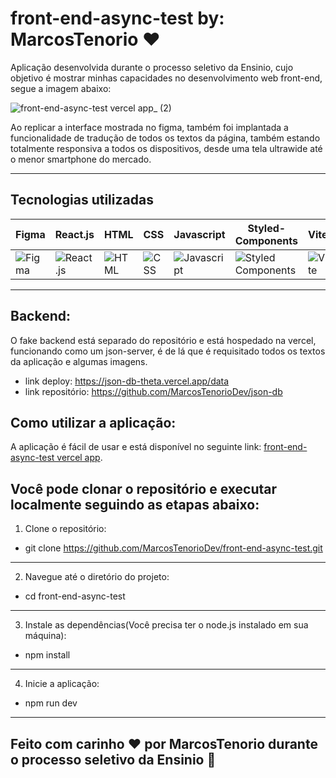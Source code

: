 # front-end-async-test by: MarcosTenorio &#10084;

Aplicação desenvolvida durante o processo seletivo da Ensinio, cujo objetivo é mostrar minhas capacidades no desenvolvimento web front-end, segue a imagem abaixo: 

![front-end-async-test vercel app_ (2)](https://github.com/MarcosTenorioDev/front-end-async-test/assets/107797969/a9e29852-4a53-43cb-b217-840fefceaebe)

Ao replicar a interface mostrada no figma, também foi implantada a funcionalidade de tradução de todos os textos da página, também estando totalmente responsiva a todos os dispositivos, desde uma tela ultrawide até o menor smartphone do mercado.

<hr>

## Tecnologias utilizadas
| Figma  | React.js | HTML | CSS | Javascript | Styled-Components | Vite   |
|---------------|--------------|--------------|-------------------|--------|---------------|--------------|
| ![Figma](https://skillicons.dev/icons?i=figma&theme=dark) | ![React.js](https://skillicons.dev/icons?i=react&theme=dark) | ![HTML](https://skillicons.dev/icons?i=html&theme=dark) | ![CSS](https://skillicons.dev/icons?i=css&theme=dark) | ![Javascript](https://skillicons.dev/icons?i=javascript&theme=dark) | ![Styled Components](https://skillicons.dev/icons?i=styledcomponents&theme=dark) | ![Vite](https://skillicons.dev/icons?i=vite&theme=dark) |

<hr>

## Backend:

O fake backend está separado do repositório e está hospedado na vercel, funcionando como um json-server, é de lá que é requisitado todos os textos da aplicação e algumas imagens.
- link deploy: https://json-db-theta.vercel.app/data
- link repositório: https://github.com/MarcosTenorioDev/json-db

## Como utilizar a aplicação:

A aplicação é fácil de usar e está disponível no seguinte link: [front-end-async-test vercel app](https://front-end-async-test.vercel.app/).

## Você pode clonar o repositório e executar localmente seguindo as etapas abaixo:

1. Clone o repositório:<br>
- git clone https://github.com/MarcosTenorioDev/front-end-async-test.git
<hr>

2. Navegue até o diretório do projeto:<br>
- cd front-end-async-test
<hr>

3. Instale as dependências(Você precisa ter o node.js instalado em sua máquina):<br>
- npm install
<hr>

4. Inicie a aplicação:<br>
- npm run dev
<hr>

## Feito com carinho &#10084; por MarcosTenorio durante o processo seletivo da Ensinio &#128640;
   
